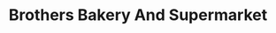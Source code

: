 ---
title: "Brothers Bakery And Supermarket"
url: /aluva/brothers-bakery-and-supermarket/
shop: supermarket
---